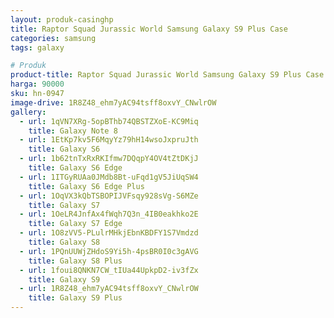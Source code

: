 ```yaml
---
layout: produk-casinghp
title: Raptor Squad Jurassic World Samsung Galaxy S9 Plus Case
categories: samsung
tags: galaxy

# Produk
product-title: Raptor Squad Jurassic World Samsung Galaxy S9 Plus Case
harga: 90000
sku: hn-0947
image-drive: 1R8Z48_ehm7yAC94tsff8oxvY_CNwlrOW
gallery:
  - url: 1qVN7XRg-5opBThb74QBSTZXoE-KC9Miq
    title: Galaxy Note 8
  - url: 1EtKp7kv5F6MqyYz79hH14wsoJxpruJth
    title: Galaxy S6
  - url: 1b62tnTxRxRKIfmw7DQqpY4OV4tZtDKjJ
    title: Galaxy S6 Edge
  - url: 1ITGyRUAa0JMdb8Bt-uFqd1gV5JiUqSW4
    title: Galaxy S6 Edge Plus
  - url: 1OqVX3kQbTSBOPIJVFsqy928sVg-S6MZe
    title: Galaxy S7
  - url: 1OeLR4JnfAx4fWqh7Q3n_4IB0eakhko2E
    title: Galaxy S7 Edge
  - url: 1O8zVV5-PLulrMHkjEbnKBDFY1S7Vmdzd
    title: Galaxy S8
  - url: 1PQnUUWjZHdoS9Yi5h-4psBR0I0c3gAVG
    title: Galaxy S8 Plus
  - url: 1foui8QNKN7CW_tIUa44UpkpD2-iv3fZx
    title: Galaxy S9
  - url: 1R8Z48_ehm7yAC94tsff8oxvY_CNwlrOW
    title: Galaxy S9 Plus
---
```

